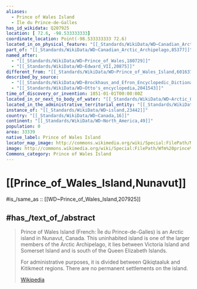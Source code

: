 ```yaml
---
aliases:
  - Prince of Wales Island
  - Île du Prince-de-Galles
has_id_wikidata: Q207925
location: [ 72.6, -98.533333333]
coordinate_location: Point(-98.533333333 72.6)
located_in_on_physical_feature: "[[_Standards/WikiData/WD~Canadian_Arctic_Archipelago,85377]]"
part_of: "[[_Standards/WikiData/WD~Canadian_Arctic_Archipelago,85377]]"
named_after:
  - "[[_Standards/WikiData/WD~Prince_of_Wales,180729]]"
  - "[[_Standards/WikiData/WD~Edward_VII,20875]]"
different_from: "[[_Standards/WikiData/WD~Prince_of_Wales_Island,601637]]"
described_by_source:
  - "[[_Standards/WikiData/WD~Brockhaus_and_Efron_Encyclopedic_Dictionary,602358]]"
  - "[[_Standards/WikiData/WD~Otto's_encyclopedia,2041543]]"
time_of_discovery_or_invention: 1851-01-01T00:00:00Z
located_in_or_next_to_body_of_water: "[[_Standards/WikiData/WD~Arctic_Ocean,788]]"
located_in_the_administrative_territorial_entity: "[[_Standards/WikiData/WD~Nunavut,2023]]"
instance_of: "[[_Standards/WikiData/WD~island,23442]]"
country: "[[_Standards/WikiData/WD~Canada,16]]"
continent: "[[_Standards/WikiData/WD~North_America,49]]"
population: 0
area: 33339
native_label: Prince of Wales Island
locator_map_image: http://commons.wikimedia.org/wiki/Special:FilePath/Map%20indicating%20Prince%20of%20Wales%20Island%2C%20Nunavut%2C%20Canada.png
image: http://commons.wikimedia.org/wiki/Special:FilePath/Wfm%20prince%20of%20wales%20island%20nunavut.jpg
Commons_category: Prince of Wales Island
---
```


# [[Prince_of_Wales_Island,Nunavut]] 

#is_/same_as :: [[WD~Prince_of_Wales_Island,207925]] 

## #has_/text_of_/abstract 

> Prince of Wales Island (French: Île du Prince-de-Galles) is an Arctic island in Nunavut, Canada. 
> This uninhabited island is one of the larger members of the Arctic Archipelago, 
> it lies between Victoria Island and Somerset Island and is south of the Queen Elizabeth Islands.
>
> For administrative purposes, it is divided between Qikiqtaaluk and Kitikmeot regions. 
> There are no permanent settlements on the island.
>
> [Wikipedia](https://en.wikipedia.org/wiki/Prince%20of%20Wales%20Island%20(Nunavut)) 


